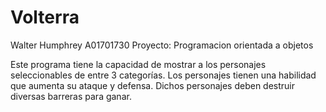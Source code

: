# Volterra

Walter Humphrey
A01701730
Proyecto: Programacion orientada a objetos

Este programa tiene la capacidad de mostrar a los
personajes seleccionables de entre 3 categorías.
Los personajes tienen una habilidad que aumenta su ataque y defensa.
Dichos personajes deben destruir diversas barreras para ganar.
